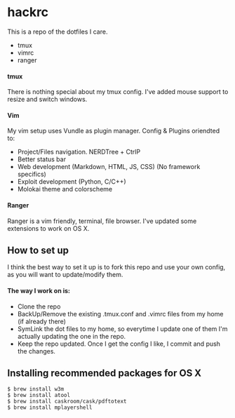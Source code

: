 # hackrc

This is a repo of the dotfiles I care.

- tmux
- vimrc
- ranger

#### tmux

There is nothing special about my tmux config. I've added mouse support to resize and switch windows.

#### Vim

My vim setup uses Vundle as plugin manager. Config & Plugins oriendted to:
- Project/Files navigation. NERDTree + CtrlP 
- Better status bar
- Web development (Markdown, HTML, JS, CSS) (No framework specifics)
- Exploit development (Python, C/C++)
- Molokai theme and colorscheme

#### Ranger

Ranger is a vim friendly, terminal, file browser. I've updated some extensions to work on OS X.

## How to set up

I think the best way to set it up is to fork this repo and use your own config, as you will want to update/modify them.

#### The way I work on is:

- Clone the repo
- BackUp/Remove the existing .tmux.conf and .vimrc files from my home (if already there)
- SymLink the dot files to my home, so everytime I update one of them I'm actually updating the one in the repo. 
- Keep the repo updated. Once I get the config I like, I commit and push the changes.


## Installing recommended packages for OS X

```
$ brew install w3m
$ brew install atool
$ brew install caskroom/cask/pdftotext
$ brew install mplayershell
```

